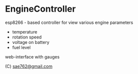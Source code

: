# EngineController
esp8266 - based controller for view various engine parameters
- temperature
- rotation speed
- voltage on battery
- fuel level

web-interface with gauges

(C) sae762@gmail.com
